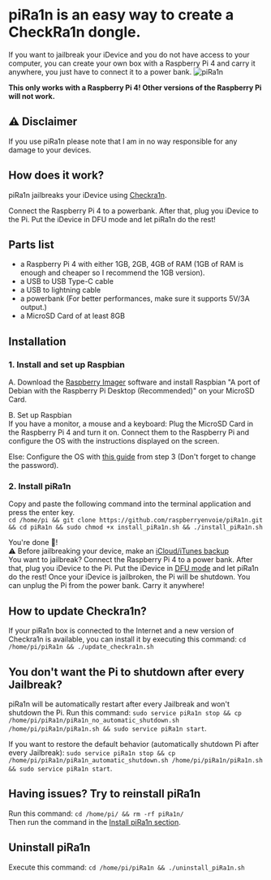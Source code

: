# piRa1n is an easy way to create a CheckRa1n dongle.
If you want to jailbreak your iDevice and you do not have access to your computer, you can create your own box with a Raspberry Pi 4 and carry it anywhere, you just have to connect it to a power bank.
![piRa1n](https://github.com/raspberryenvoie/piRa1n/blob/master/piRa1n.jpg)

**This only works with a Raspberry Pi 4! Other versions of the Raspberry Pi will not work.**

## ⚠️ Disclaimer
If you use piRa1n please note that I am in no way responsible for any damage to your devices.

## How does it work?
piRa1n jailbreaks your iDevice using [Checkra1n](https://checkra.in/).

Connect the Raspberry Pi 4 to a powerbank. After that, plug you iDevice to the Pi. Put the iDevice in DFU mode and let piRa1n do the rest!

## Parts list
- a Raspberry Pi 4 with either 1GB, 2GB, 4GB of RAM (1GB of RAM is enough and cheaper so I recommend the 1GB version).
- a USB to USB Type-C cable
- a USB to lightning cable
- a powerbank (For better performances, make sure it supports 5V/3A output.)
- a MicroSD Card of at least 8GB

## Installation 

### 1. Install and set up Raspbian
A. Download the [Raspberry Imager](https://www.raspberrypi.org/downloads/) software and install Raspbian "A port of Debian with the Raspberry Pi Desktop (Recommended)" on your MicroSD Card.

B. Set up Raspbian\
If you have a monitor, a mouse and a keyboard: Plug the MicroSD Card in the Raspberry Pi 4 and turn it on. Connect them to the Raspberry Pi and configure the OS with the instructions displayed on the screen.

Else: Configure the OS with [this guide](https://www.jamesfmackenzie.com/2017/01/02/raspberry-pi-headless-rasbian-install/) from step 3 (Don't forget to change the password).

### 2. Install piRa1n
Copy and paste the following command into the terminal application and press the enter key.\
`cd /home/pi && git clone https://github.com/raspberryenvoie/piRa1n.git && cd piRa1n && sudo chmod +x install_piRa1n.sh && ./install_piRa1n.sh`

You're done 👏!\
⚠️ Before jailbreaking your device, make an [iCloud/iTunes backup](https://support.apple.com/en-us/HT203977)\
You want to jailbreak? Connect the Raspberry Pi 4 to a power bank. After that, plug you iDevice to the Pi. Put the iDevice in [DFU mode](https://www.reddit.com/r/jailbreak/wiki/dfumode) and let piRa1n do the rest! Once your iDevice is jailbroken, the Pi will be shutdown. You can unplug the Pi from the power bank. Carry it anywhere!

## How to update Checkra1n?
If your piRa1n box is connected to the Internet and a new version of Checkra1n is available, you can install it by executing this command:
`cd /home/pi/piRa1n && ./update_checkra1n.sh`

## You don't want the Pi to shutdown after every Jailbreak?
piRa1n will be automatically restart after every Jailbreak and won't shutdown the Pi. Run this command: `sudo service piRa1n stop && cp /home/pi/piRa1n/piRa1n_no_automatic_shutdown.sh /home/pi/piRa1n/piRa1n.sh && sudo service piRa1n start`.

If you want to restore the default behavior (automatically shutdown Pi after every Jailbreak): `sudo service piRa1n stop && cp /home/pi/piRa1n/piRa1n_automatic_shutdown.sh /home/pi/piRa1n/piRa1n.sh && sudo service piRa1n start`.

## Having issues? Try to reinstall piRa1n
Run this command: `cd /home/pi/ && rm -rf piRa1n/`\
Then run the command in the [Install piRa1n section](https://github.com/raspberryenvoie/piRa1n#2-install-pira1n).

## Uninstall piRa1n
Execute this command: `cd /home/pi/piRa1n && ./uninstall_piRa1n.sh`
